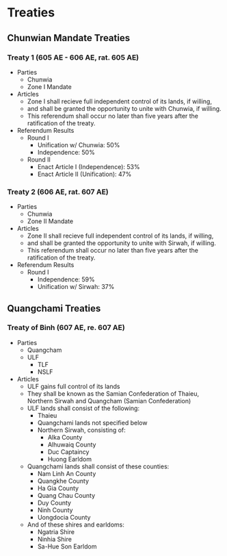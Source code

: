 # Treaties

## Chunwian Mandate Treaties

### Treaty 1 (605 AE - 606 AE, rat. 605 AE)

* Parties
    * Chunwia
    * Zone I Mandate
* Articles
    * Zone I shall recieve full independent control of its lands, if willing,
    * and shall be granted the opportunity to unite with Chunwia, if willing.
    * This referendum shall occur no later than five years after the ratification of the treaty.
* Referendum Results
    * Round I
        - Unification w/ Chunwia: 50%
        - Independence: 50%
    * Round II
        - Enact Article I (Independence): 53%
        - Enact Article II (Unification): 47%

### Treaty 2 (606 AE, rat. 607 AE)

* Parties
    * Chunwia
    * Zone II Mandate
* Articles
    * Zone II shall recieve full independent control of its lands, if willing,
    * and shall be granted the opportunity to unite with Sirwah, if willing.
    * This referendum shall occur no later than five years after the ratification of the treaty.
* Referendum Results
    * Round I
        - Independence: 59%
        - Unification w/ Sirwah: 37%
        

## Quangchami Treaties

### Treaty of Binh (607 AE, re. 607 AE)

* Parties
    * Quangcham
    * ULF
        - TLF
        - NSLF
* Articles
    * ULF gains full control of its lands
    * They shall be known as the Samian Confederation of Thaieu, Northern Sirwah and Quangcham (Samian Confederation)
    * ULF lands shall consist of the following:
        - Thaieu
        - Quangchami lands not specified below
        * Northern Sirwah, consisting of:
            - Alka County
            - Alhuwaiq County
            - Duc Captaincy
            - Huong Earldom
    * Quangchami lands shall consist of these counties:
        - Nam Linh An County
        - Quangkhe County
        - Ha Gia County
        - Quang Chau County
        - Duy County
        - Ninh County
        - Uongdocia County
    * And of these shires and earldoms:
        - Ngatria Shire
        - Ninhia Shire
        - Sa-Hue Son Earldom
    
